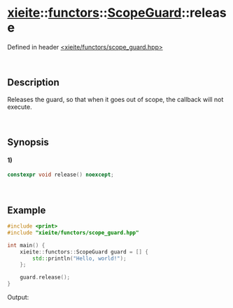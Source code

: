 # [xieite](../../../../../xieite.md)\:\:[functors](../../../../../functors.md)\:\:[ScopeGuard](../../../scope_guard.md)\:\:release
Defined in header [<xieite/functors/scope_guard.hpp>](../../../../../../include/xieite/functors/scope_guard.hpp)

&nbsp;

## Description
Releases the guard, so that when it goes out of scope, the callback will not execute.

&nbsp;

## Synopsis
#### 1)
```cpp
constexpr void release() noexcept;
```

&nbsp;

## Example
```cpp
#include <print>
#include "xieite/functors/scope_guard.hpp"

int main() {
    xieite::functors::ScopeGuard guard = [] {
        std::println("Hello, world!");
    };

    guard.release();
}
```
Output:
```
```
